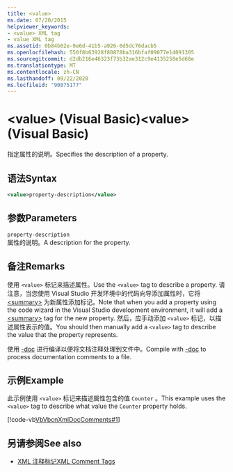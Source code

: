 ```yaml
---
title: <value>
ms.date: 07/20/2015
helpviewer_keywords:
- <value> XML tag
- value XML tag
ms.assetid: 0b84b02e-9e6d-41b5-a926-0d5dc76dacb5
ms.openlocfilehash: 550f8b63928f80878ba316bfaf09077e14091305
ms.sourcegitcommit: d2db216e46323f73b32ae312c9e4135258e5d68e
ms.translationtype: MT
ms.contentlocale: zh-CN
ms.lasthandoff: 09/22/2020
ms.locfileid: "90875177"
---
```

# <a name="value-visual-basic"></a><span data-ttu-id="72b5f-101">\<value> (Visual Basic)</span><span class="sxs-lookup"><span data-stu-id="72b5f-101">\<value> (Visual Basic)</span></span>

<span data-ttu-id="72b5f-102">指定属性的说明。</span><span class="sxs-lookup"><span data-stu-id="72b5f-102">Specifies the description of a property.</span></span>  
  
## <a name="syntax"></a><span data-ttu-id="72b5f-103">语法</span><span class="sxs-lookup"><span data-stu-id="72b5f-103">Syntax</span></span>  
  
```xml  
<value>property-description</value>  
```  
  
## <a name="parameters"></a><span data-ttu-id="72b5f-104">参数</span><span class="sxs-lookup"><span data-stu-id="72b5f-104">Parameters</span></span>  

 `property-description`  
 <span data-ttu-id="72b5f-105">属性的说明。</span><span class="sxs-lookup"><span data-stu-id="72b5f-105">A description for the property.</span></span>  
  
## <a name="remarks"></a><span data-ttu-id="72b5f-106">备注</span><span class="sxs-lookup"><span data-stu-id="72b5f-106">Remarks</span></span>  

 <span data-ttu-id="72b5f-107">使用 `<value>` 标记来描述属性。</span><span class="sxs-lookup"><span data-stu-id="72b5f-107">Use the `<value>` tag to describe a property.</span></span> <span data-ttu-id="72b5f-108">请注意，当您使用 Visual Studio 开发环境中的代码向导添加属性时，它将 [\<summary>](summary.md) 为新属性添加标记。</span><span class="sxs-lookup"><span data-stu-id="72b5f-108">Note that when you add a property using the code wizard in the Visual Studio development environment, it will add a [\<summary>](summary.md) tag for the new property.</span></span> <span data-ttu-id="72b5f-109">然后，应手动添加 `<value>` 标记，以描述属性表示的值。</span><span class="sxs-lookup"><span data-stu-id="72b5f-109">You should then manually add a `<value>` tag to describe the value that the property represents.</span></span>  
  
 <span data-ttu-id="72b5f-110">使用 [-doc](../../reference/command-line-compiler/doc.md) 进行编译以便将文档注释处理到文件中。</span><span class="sxs-lookup"><span data-stu-id="72b5f-110">Compile with [-doc](../../reference/command-line-compiler/doc.md) to process documentation comments to a file.</span></span>  
  
## <a name="example"></a><span data-ttu-id="72b5f-111">示例</span><span class="sxs-lookup"><span data-stu-id="72b5f-111">Example</span></span>  

 <span data-ttu-id="72b5f-112">此示例使用 `<value>` 标记来描述属性包含的值 `Counter` 。</span><span class="sxs-lookup"><span data-stu-id="72b5f-112">This example uses the `<value>` tag to describe what value the `Counter` property holds.</span></span>  
  
 [!code-vb[VbVbcnXmlDocComments#1](~/samples/snippets/visualbasic/VS_Snippets_VBCSharp/VbVbcnXmlDocComments/VB/Class1.vb#1)]  
  
## <a name="see-also"></a><span data-ttu-id="72b5f-113">另请参阅</span><span class="sxs-lookup"><span data-stu-id="72b5f-113">See also</span></span>

- [<span data-ttu-id="72b5f-114">XML 注释标记</span><span class="sxs-lookup"><span data-stu-id="72b5f-114">XML Comment Tags</span></span>](index.md)
